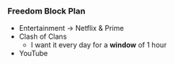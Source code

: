 ### Freedom Block Plan
- Entertainment → Netflix & Prime
- Clash of Clans
	- I want it every day for a **window** of 1 hour 
- YouTube